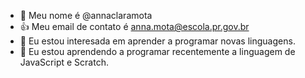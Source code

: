 - 👋 Meu nome é @annaclaramota
- 👍 Meu email de contato é anna.mota@escola.pr.gov.br
- 👀 Eu estou interesada em aprender a programar novas linguagens.
- 🌱 Eu estou aprendendo a programar recentemente a linguagem de JavaScript e Scratch.

<!---
annamota/annamota is a ✨ special ✨ repository because its `README.md` (this file) appears on your GitHub profile.
You can click the Preview link to take a look at your changes.
--->
